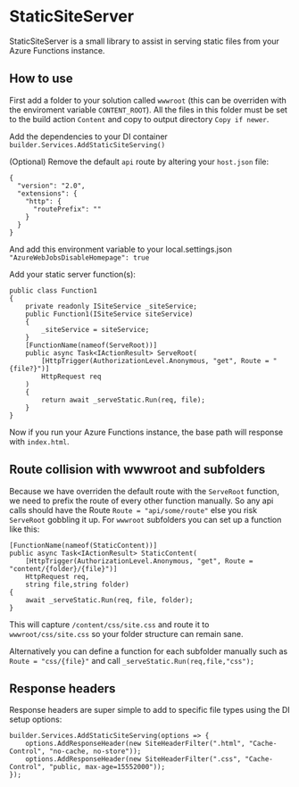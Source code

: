 # StaticSiteServer

StaticSiteServer is a small library to assist in serving static files from your Azure Functions instance.

## How to use
First add a folder to your solution called `wwwroot` (this can be overriden with the enviroment variable `CONTENT_ROOT`). All the files in 
this folder must be set to the build action `Content` and copy to output directory `Copy if newer`.

Add the dependencies to your DI container `builder.Services.AddStaticSiteServing()`

(Optional) Remove the default `api` route by altering your `host.json` file: 
```
{
  "version": "2.0",
  "extensions": {
    "http": {
      "routePrefix": ""
    }
  }
}
```
And add this environment variable to your local.settings.json `"AzureWebJobsDisableHomepage": true`

Add your static server function(s):
```
public class Function1
{
    private readonly ISiteService _siteService;
    public Function1(ISiteService siteService)
    {
        _siteService = siteService;
    }
    [FunctionName(nameof(ServeRoot))]
    public async Task<IActionResult> ServeRoot(
        [HttpTrigger(AuthorizationLevel.Anonymous, "get", Route = "{file?}")]
        HttpRequest req
    )
    {
        return await _serveStatic.Run(req, file);
    }
}
```

Now if you run your Azure Functions instance, the base path will response with `index.html`.

## Route collision with wwwroot and subfolders
Because we have overriden the default route with the `ServeRoot` function, we need to prefix the route of every other function manually. 
So any api calls should have the Route `Route = "api/some/route"` else you risk `ServeRoot` gobbling it up. For `wwwroot` subfolders you can 
set up a function like this:
```
[FunctionName(nameof(StaticContent))]
public async Task<IActionResult> StaticContent(
    [HttpTrigger(AuthorizationLevel.Anonymous, "get", Route = "content/{folder}/{file}")]
    HttpRequest req,
    string file,string folder) 
{ 
    await _serveStatic.Run(req, file, folder);
}
```
This will capture `/content/css/site.css` and route it to `wwwroot/css/site.css` so your folder structure can remain sane.

Alternatively you can define a function for each subfolder manually such as `Route = "css/{file}"` and call `_serveStatic.Run(req,file,"css");`

## Response headers
Response headers are super simple to add to specific file types using the DI setup options:
```
builder.Services.AddStaticSiteServing(options => {
    options.AddResponseHeader(new SiteHeaderFilter(".html", "Cache-Control", "no-cache, no-store"));
    options.AddResponseHeader(new SiteHeaderFilter(".css", "Cache-Control", "public, max-age=15552000"));
});
```